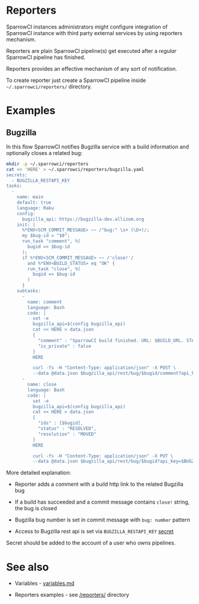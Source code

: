 # Reporters

SparrowCI instances administrators might configure integration of SparrowCI instance with
third party external services by using reporters mechanism.

Reporters are plain SparrowCI pipeline(s) get executed after a _regular_ SparrowCI pipeline has finished.

Reporters provides an effective mechanism of any sort of notification. 

To create reporter just create a SparrowCI pipeline inside `~/.sparrowci/reporters/` directory.

# Examples

## Bugzilla

In this flow SparrowCI notifies Bugzilla service with a build information and optionally closes a related bug:

```bash
mkdir -p ~/.sparrowci/reporters
cat << 'HERE' > ~/.sparrowci/reporters/bugzilla.yaml
secrets:
  - BUGZILLA_RESTAPI_KEY
tasks:
  - 
    name: main
    default: true
    language: Raku
    config:
      bugzilla_api: https://bugzilla-dev.allizom.org
    init: |
      %*ENV<SCM_COMMIT_MESSAGE> ~~ /"bug:" \s+ (\D+)/;
      my $bug-id = "$0";
      run_task "comment", %(
        bugid => $bug-id
      );
      if %*ENV<SCM_COMMIT_MESSAGE> ~~ /'close!'/ 
        and %*ENV<BUILD_STATUS> eq "OK" {
        run_task "close", %(
          bugid => $bug-id
        )
      }
    subtasks:
      - 
        name: comment
        language: Bash
        code: |
          set -e
          bugzilla_api=$(config bugzilla_api)
          cat << HERE > data.json
          {
            "comment" : "SparrowCI build finished. URL: $BUILD_URL. STATUS: $BUILD_STATUS",
            "is_private" : false
          }      
          HERE

          curl -fs -H "Content-Type: application/json" -X POST \
          --data @data.json $bugzilla_api/rest/bug/$bugid/comment?api_key=$BUGZILLA_RESTAPI_KEY
      - 
        name: close
        language: Bash
        code: |
          set -e
          bugzilla_api=$(config bugzilla_api)
          cat << HERE > data.json
          {
            "ids" : [$bugid],
            "status" : "RESOLVED",
            "resolution" : "MOVED"
          }          
          HERE

          curl -fs -H "Content-Type: application/json" -X PUT \
          --data @data.json $bugzilla_api/rest/bug/$bugid?api_key=$BUGZILLA_RESTAPI_KEY
```

More detailed explanation:

* Reporter adds a comment with a build http link to the related Bugzilla bug

* If a build has succeeded and a commit message contains `close!` string, the bug is closed

* Bugzilla bug number is set in commit message with `bug: number` pattern

* Access to Bugzilla rest api is set via `BUGZILLA_RESTAPI_KEY` [secret](https://github.com/melezhik/SparrowCI#secrets-management)

Secret should be added to the account of a user who owns pipelines.

# See also

* Variables - [variables.md](docs/variables.md)

* Reporters examples - see [/reporters/](reporters) directory

